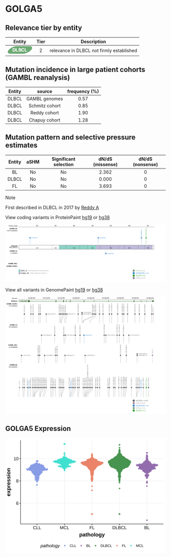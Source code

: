 # GOLGA5

## Relevance tier by entity

|Entity|Tier|Description                              |
|:------:|:----:|-----------------------------------------|
|![DLBCL](images/icons/DLBCL_tier2.png) |2   |relevance in DLBCL not firmly established|

## Mutation incidence in large patient cohorts (GAMBL reanalysis)

|Entity|source        |frequency (%)|
|:------:|:--------------:|:-------------:|
|DLBCL |GAMBL genomes |0.57         |
|DLBCL |Schmitz cohort|0.85         |
|DLBCL |Reddy cohort  |1.90         |
|DLBCL |Chapuy cohort |1.28         |

## Mutation pattern and selective pressure estimates

|Entity|aSHM|Significant selection|dN/dS (missense)|dN/dS (nonsense)|
|:------:|:----:|:---------------------:|:----------------:|:----------------:|
|BL    |No  |No                   |2.362           |0               |
|DLBCL |No  |No                   |0.000           |0               |
|FL    |No  |No                   |3.693           |0               |


> [!NOTE]
> First described in DLBCL in 2017 by [Reddy A](https://pubmed.ncbi.nlm.nih.gov/28985567)


View coding variants in ProteinPaint [hg19](https://morinlab.github.io/LLMPP/GAMBL/GOLGA5_protein.html)  or [hg38](https://morinlab.github.io/LLMPP/GAMBL/GOLGA5_protein_hg38.html)

![image](images/proteinpaint/GOLGA5_NM_005113.svg)

View all variants in GenomePaint [hg19](https://morinlab.github.io/LLMPP/GAMBL/GOLGA5.html)  or [hg38](https://morinlab.github.io/LLMPP/GAMBL/GOLGA5_hg38.html)

![image](images/proteinpaint/GOLGA5.svg)
## GOLGA5 Expression
![image](images/gene_expression/GOLGA5_by_pathology.svg)
<!-- ORIGIN: reddyGeneticFunctionalDrivers2017 -->
<!-- DLBCL: reddyGeneticFunctionalDrivers2017 -->

